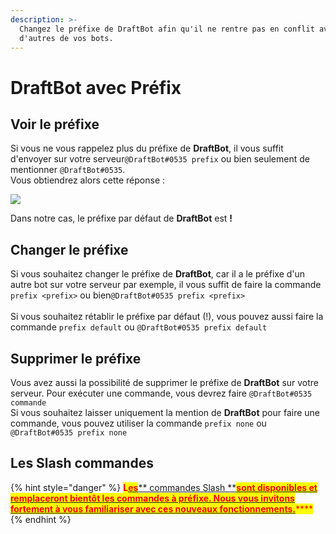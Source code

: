 ```yaml
---
description: >-
  Changez le préfixe de DraftBot afin qu'il ne rentre pas en conflit avec
  d'autres de vos bots.
---
```


# DraftBot avec Préfix

## Voir le préfixe

Si vous ne vous rappelez plus du préfixe de **DraftBot**, il vous suffit d'envoyer sur votre serveur`@DraftBot#0535 prefix` ou bien seulement de mentionner `@DraftBot#0535`.\
Vous obtiendrez alors cette réponse : &#x20;

![](../../.gitbook/assets/image\_2022-01-08\_205352.png)

Dans notre cas, le préfixe par défaut de **DraftBot** est **!**

## Changer le préfixe

Si vous souhaitez changer le préfixe de **DraftBot**, car il a le préfixe d'un autre bot sur votre serveur par exemple, il vous suffit de faire la commande `prefix <prefix>` ou bien`@DraftBot#0535 prefix <prefix>`\
\
Si vous souhaitez rétablir le préfixe par défaut (!), vous pouvez aussi faire la commande `prefix default` ou `@DraftBot#0535 prefix default`

## Supprimer le préfixe

Vous avez aussi la possibilité de supprimer le préfixe de **DraftBot** sur votre serveur. Pour exécuter une commande, vous devrez faire `@DraftBot#0535 commande`\
Si vous souhaitez laisser uniquement la mention de **DraftBot** pour faire une commande, vous pouvez utiliser la commande `prefix none` ou `@DraftBot#0535 prefix none`

## Les Slash commandes

{% hint style="danger" %}
<mark style="color:red;">**L**</mark>[<mark style="color:red;">**es**</mark>** commandes Slash **<mark style="color:red;">**sont disponibles et remplaceront bientôt les commandes à préfixe. Nous vous invitons fortement à vous familiariser avec ces nouveaux fonctionnements.**</mark>](../../slash/configuration/)<mark style="color:red;">****</mark>
{% endhint %}

